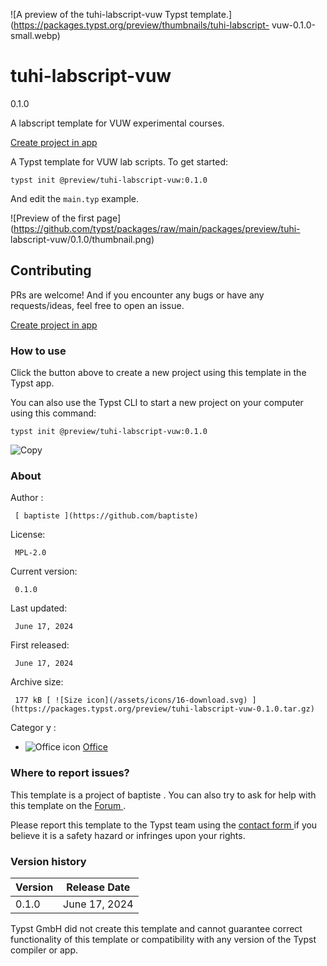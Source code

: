 ![A preview of the tuhi-labscript-vuw Typst
template.](https://packages.typst.org/preview/thumbnails/tuhi-labscript-
vuw-0.1.0-small.webp)

#  tuhi-labscript-vuw

0.1.0

A labscript template for VUW experimental courses.

[ Create project in app ](/app?template=tuhi-labscript-vuw&version=0.1.0)

A Typst template for VUW lab scripts. To get started:

    
    
    typst init @preview/tuhi-labscript-vuw:0.1.0
    

And edit the ` main.typ ` example.

![Preview of the first
page](https://github.com/typst/packages/raw/main/packages/preview/tuhi-
labscript-vuw/0.1.0/thumbnail.png)

##  Contributing

PRs are welcome! And if you encounter any bugs or have any requests/ideas,
feel free to open an issue.

[ Create project in app ](/app?template=tuhi-labscript-vuw&version=0.1.0)

###  How to use

Click the button above to create a new project using this template in the
Typst app.

You can also use the Typst CLI to start a new project on your computer using
this command:

    
    
    typst init @preview/tuhi-labscript-vuw:0.1.0

![Copy](/assets/icons/16-copy.svg)

###  About

Author  :

     [ baptiste ](https://github.com/baptiste)
License:

     MPL-2.0 
Current version:

     0.1.0 
Last updated:

     June 17, 2024 
First released:

     June 17, 2024 
Archive size:

     177 kB [ ![Size icon](/assets/icons/16-download.svg) ](https://packages.typst.org/preview/tuhi-labscript-vuw-0.1.0.tar.gz)
Categor  y  :

    

  * ![Office icon](/assets/icons/16-envelope.svg) [ Office ](https://typst.app/universe/search/?category=office)

###  Where to report issues?

This  template  is a project of  baptiste  .  You can also try to ask for help
with this  template  on the  [ Forum ](https://forum.typst.app) .

Please report this  template  to the Typst team using the  [ contact form
](https://typst.app/contact) if you believe it is a safety hazard or infringes
upon your rights.

###  Version history

Version  |  Release Date   
---|---  
0.1.0  |  June 17, 2024   
  
Typst GmbH did not create this  template  and cannot guarantee correct
functionality of this  template  or compatibility with any version of the
Typst compiler or app.

